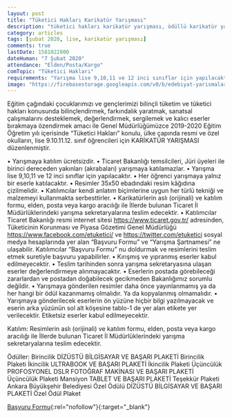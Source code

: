 ```yaml
---
layout: post
title: "Tüketici Hakları Karikatür Yarışması"
description: "tüketici hakları karikatür yarışması, ödüllü karikatür yarışmaları 2020"
category: articles
tags: [şubat 2020, lise, karikatür yarışması]
comments: true
lastDate: 1581022800
dateHuman: "7 Şubat 2020"
attendance: "Elden/Posta/Kargo"
comTopic: "Tüketici Hakları"
requirements: "Yarışma lise 9,10,11 ve 12 inci sınıflar için yapılacaktır"
image: "https://firebasestorage.googleapis.com/v0/b/edebiyat-yarismalari.appspot.com/o/tuketici-haklari-karikatur-yarismasi.jpg?alt=media&token=87cc2ef5-4a02-4e72-bbef-f1cd6b2e3065"
---
```


Eğitim çağındaki çocuklarımızı ve gençlerimizi bilinçli tüketim ve tüketici hakları konusunda bilinçlendirmek, farkındalık yaratmak, sanatsal çalışmalarını desteklemek, değerlendirmek, sergilemek ve kalıcı eserler bırakmaya özendirmek amacı ile Genel Müdürlüğümüzce 2019-2020 Eğitim Öğretim yılı içerisinde “Tüketici Hakları” konulu, ülke çapında resmi ve özel okulların, lise 9.10.11.12. sınıf öğrencileri için KARİKATÜR YARIŞMASI düzenlenmiştir.

• Yarışmaya katılım ücretsizdir.
• Ticaret Bakanlığı temsilcileri, Jüri üyeleri ile birinci dereceden yakınları (akrabaları) yarışmaya katılamazlar.
• Yarışma lise 9,10,11 ve 12 inci sınıflar için yapılacaktır.
• Her öğrenci yarışmaya yalnız bir eserle katılacaktır.
• Resimler 35x50 ebadındaki resim kâğıdına çizilmelidir.
• Katılımcılar kendi anlatım biçimlerine uygun her türlü tekniği ve malzemeyi kullanmakta serbesttirler.
• Karikatürlerin aslı (orijinali) ve katılım formu, elden, posta veya kargo aracılığı ile İllerde bulunan Ticaret İl Müdürlüklerindeki yarışma sekretaryalarına teslim edecektir.
• Katılımcılar Ticaret Bakanlığı resmi internet sitesi https://www.ticaret.gov.tr/ adresinden, Tüketicinin Korunması ve Piyasa Gözetimi Genel Müdürlüğü https://www.facebook.com/etuketici/ ve https://twitter.com/etuketici sosyal medya hesaplarında yer alan “Başvuru Formu” ve “Yarışma Şartnamesi” ne ulaşabilir. Katılımcılar “Başvuru Formu” nu doldurmak ve resimlerini teslim etmek suretiyle başvuru yapabilirler.
• Kırışmış ve yıpranmış eserler kabul edilmeyecektir.
• Teslim tarihinden sonra yarışma sekretaryasına ulaşan eserler değerlendirmeye alınmayacaktır.
• Eserlerin postada görebileceği zararlardan ve postadan doğabilecek gecikmeden Bakanlığımız sorumlu değildir.
• Yarışmaya gönderilen resimler daha önce yayınlanmamış ya da her hangi bir ödül kazanmamış olmalıdır. Ya da kopyalanmış olmamalıdır.
• Yarışmaya gönderilecek eserlerin ön yüzüne hiçbir bilgi yazılmayacak ve eserin arka yüzünün sol alt köşesine tablo-1 de yer alan etikete yer verilecektir. Etiketsiz eserler kabul edilmeyecektir.

Katılım:
Resimlerin aslı (orijinali) ve katılım formu, elden, posta veya kargo aracılığı ile İllerde bulunan Ticaret İl Müdürlüklerindeki yarışma sekretaryalarına teslim edecektir. 

Ödüller:
Birincilik DİZÜSTÜ BİLGİSAYAR VE BAŞARI PLAKETİ Birincilik Plaketi
İkincilik ULTRABOOK VE BAŞARI PLAKETİ İkincilik Plaketi
Üçüncülük PROFOSYONEL DSLR FOTOĞRAF MAKİNASI VE BAŞARI PLAKETİ Üçüncülük Plaketi 
Mansiyon TABLET VE BAŞARI PLAKETİ Teşekkür Plaketi Ankara Büyükşehir Belediyesi Özel Ödülü DİZÜSTÜ BİLGİSAYAR VE BAŞARI PLAKETİ Özel Ödül Plaket

[Başvuru Formu](https://tuketici.ticaret.gov.tr/data/5ddd225f13b87667f8ea118a/karikatur_yarismasi_taahhutname_2019_2020.pdf?utm_source=edebiyatyarismalari.com&utm_medium=affiliate&utm_campaign=cpc){:rel="nofollow"}{:target="_blank"}